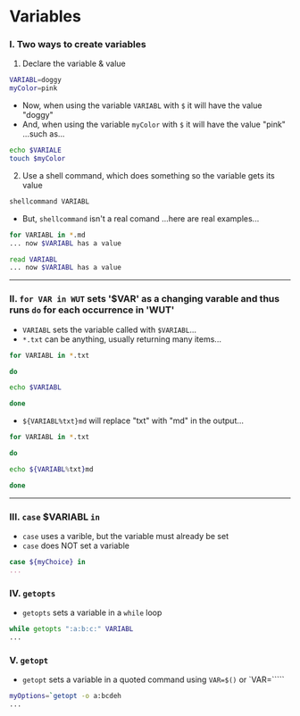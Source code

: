# Variables

### I. Two ways to create variables
1. Declare the variable & value

```sh
VARIABL=doggy
myColor=pink
```
- Now, when using the variable `VARIABL` with `$` it will have the value "doggy"
- And, when using the variable `myColor` with `$` it will have the value "pink"
...such as...

```sh
echo $VARIALE
touch $myColor
```

2. Use a shell command, which does something so the variable gets its value

```sh
shellcommand VARIABL
```

- But, `shellcommand` isn't a real comand
...here are real examples...

```sh
for VARIABL in *.md
... now $VARIABL has a value

read VARIABL
... now $VARIABL has a value

```
___

### II. `for VAR in WUT` sets '$VAR' as a changing varable and thus runs `do` for each occurrence in 'WUT'

- `VARIABL` sets the variable called with `$VARIABL`...
- `*.txt` can be anything, usually returning many items...

```sh
for VARIABL in *.txt

do

echo $VARIABL

done
```

- `${VARIABL%txt}md` will replace "txt" with "md" in the output...

```sh
for VARIABL in *.txt

do

echo ${VARIABL%txt}md

done
```
___

### III. `case` $VARIABL `in`
- `case` uses a varible, but the variable must already be set
- `case` does NOT set a variable

```sh
case ${myChoice} in
...
```

### IV. `getopts`
- `getopts` sets a variable in a `while` loop

```sh
while getopts ":a:b:c:" VARIABL
...
```

### V. `getopt`
- `getopt` sets a variable in a quoted command using `VAR=$()` or `VAR=`````

```sh
myOptions=`getopt -o a:bcdeh
...
